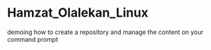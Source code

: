 # Hamzat_Olalekan_Linux
demoing how to create a repository and manage the content on your command prompt

